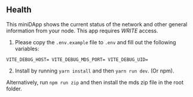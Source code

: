 ## Health

This miniDApp shows the current status of the network and other general information from your node. This app requires _WRITE_ access.

1. Please copy the `.env.example` file to `.env` and fill out the following variables:

`
VITE_DEBUG_HOST=
VITE_DEBUG_MDS_PORT=
VITE_DEBUG_UID=
`

2. Install by running `yarn install` and then `yarn run dev`. (Or npm).

Alternatively, run `npm run zip` and then install the mds zip file in the root folder.
